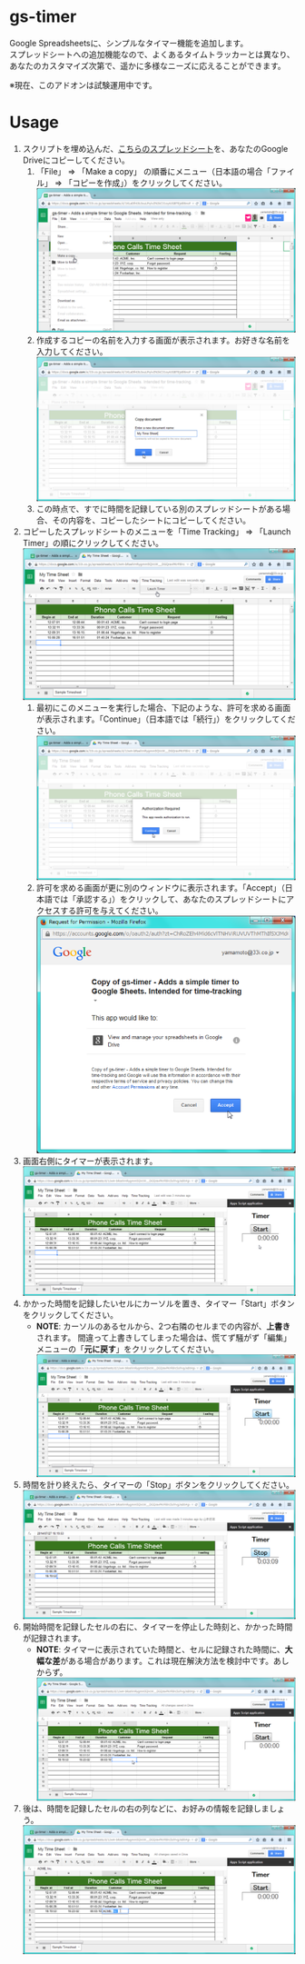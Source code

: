 # gs-timer

Google Spreadsheetsに、シンプルなタイマー機能を追加します。  
スプレッドシートへの追加機能なので、よくあるタイムトラッカーとは異なり、
あなたのカスタマイズ次第で、遥かに多様なニーズに応えることができます。

※現在、このアドオンは試験運用中です。

# Usage

1. スクリプトを埋め込んだ、[こちらのスプレッドシート](https://docs.google.com/a/33i.co.jp/spreadsheets/d/1KLaDfnIJL0xuLPiylvZN2kC31oyAJGBTEjz8l6noFBI/edit#gid=0)を、あなたのGoogle Driveにコピーしてください。
    1. 「File」 => 「Make a copy」 の順番にメニュー（日本語の場合「ファイル」 => 「コピーを作成」）をクリックしてください。
        ![Make a copy](./screenshots/make-a-copy.png)
    2. 作成するコピーの名前を入力する画面が表示されます。お好きな名前を入力してください。
        ![Enter a new document name](./screenshots/enter-a-new-document-name.png)
    3. この時点で、すでに時間を記録している別のスプレッドシートがある場合、その内容を、コピーしたシートにコピーしてください。
2. コピーしたスプレッドシートのメニューを「Time Tracking」 => 「Launch Timer」の順にクリックしてください。
    ![Launch Timer](./screenshots/launch-timer.png)
    1. 最初にこのメニューを実行した場合、下記のような、許可を求める画面が表示されます。「Continue」（日本語では「続行」）をクリックしてください。
        ![Authorization Required](./screenshots/authorization-required.png)
    2. 許可を求める画面が更に別のウィンドウに表示されます。「Accept」（日本語では「承認する」）をクリックして、あなたのスプレッドシートにアクセスする許可を与えてください。
        ![This app would like to:](./screenshots/this-app-would-like-to.png)
3. 画面右側にタイマーが表示されます。
    ![Timer](./screenshots/apps-script-application.png)
4. かかった時間を記録したいセルにカーソルを置き、タイマー「Start」ボタンをクリックしてください。
    - **NOTE**: カーソルのあるセルから、2つ右隣のセルまでの内容が、**上書き**されます。
      間違って上書きしてしまった場合は、慌てず騒がず「編集」メニューの「**元に戻す**」をクリックしてください。
    ![Click Start](./screenshots/timer-start.png)
5. 時間を計り終えたら、タイマーの「Stop」ボタンをクリックしてください。
    ![Click Stop](./screenshots/timer-stop.png)
6. 開始時間を記録したセルの右に、タイマーを停止した時刻と、かかった時間が記録されます。
    - **NOTE**: タイマーに表示されていた時間と、セルに記録された時間に、**大幅な差**がある場合があります。これは現在解決方法を検討中です。あしからず。
    ![Timer stopped](./screenshots/timer-stopped.png)
7. 後は、時間を記録したセルの右の列などに、お好みの情報を記録しましょう。
    ![Enter other columns](./screenshots/enter-other-columns.png)
